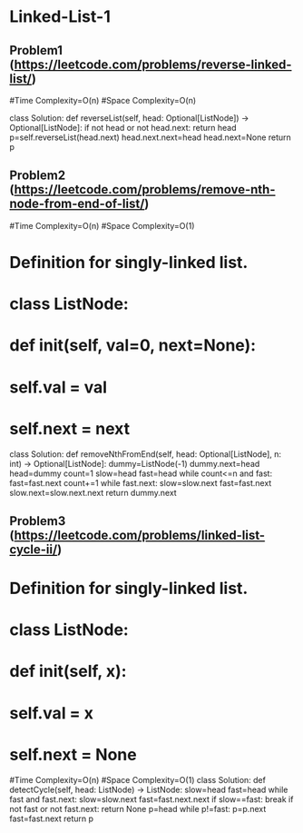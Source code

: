 # Linked-List-1

## Problem1 (https://leetcode.com/problems/reverse-linked-list/)
#Time Complexity=O(n)
#Space Complexity=O(n)

class Solution:
    def reverseList(self, head: Optional[ListNode]) -> Optional[ListNode]:
        if not head or not head.next:
            return head
        p=self.reverseList(head.next)
        head.next.next=head
        head.next=None
        return p
        
## Problem2 (https://leetcode.com/problems/remove-nth-node-from-end-of-list/)
#Time Complexity=O(n)
#Space Complexity=O(1)
# Definition for singly-linked list.
# class ListNode:
#     def __init__(self, val=0, next=None):
#         self.val = val
#         self.next = next
class Solution:
    def removeNthFromEnd(self, head: Optional[ListNode], n: int) -> Optional[ListNode]:
        dummy=ListNode(-1)
        dummy.next=head
        head=dummy
        count=1
        slow=head
        fast=head
        while count<=n and fast:
            fast=fast.next
            count+=1
        while fast.next:
            slow=slow.next
            fast=fast.next
        slow.next=slow.next.next
        return dummy.next

## Problem3 (https://leetcode.com/problems/linked-list-cycle-ii/)
# Definition for singly-linked list.
# class ListNode:
#     def __init__(self, x):
#         self.val = x
#         self.next = None
#Time Complexity=O(n)
#Space Complexity=O(1)
class Solution:
    def detectCycle(self, head: ListNode) -> ListNode:
        slow=head
        fast=head
        while fast and fast.next:
            slow=slow.next
            fast=fast.next.next
            if slow==fast:
                break
        if not fast or not fast.next:
            return None
        p=head
        while p!=fast:
            p=p.next
            fast=fast.next
        return p


